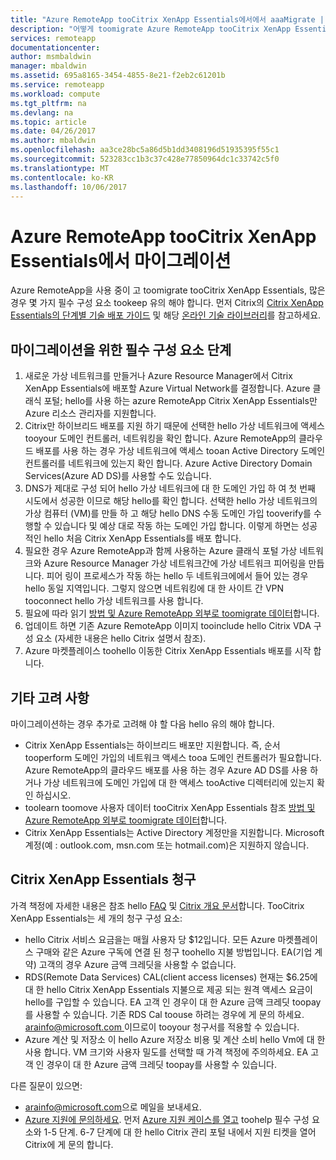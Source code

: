 ```yaml
---
title: "Azure RemoteApp tooCitrix XenApp Essentials에서에서 aaaMigrate | Microsoft Docs"
description: "어떻게 toomigrate Azure RemoteApp tooCitrix XenApp Essentials에서"
services: remoteapp
documentationcenter: 
author: msmbaldwin
manager: mbaldwin
ms.assetid: 695a8165-3454-4855-8e21-f2eb2c61201b
ms.service: remoteapp
ms.workload: compute
ms.tgt_pltfrm: na
ms.devlang: na
ms.topic: article
ms.date: 04/26/2017
ms.author: mbaldwin
ms.openlocfilehash: aa3ce28bc5a86d5b1dd3408196d51935395f55c1
ms.sourcegitcommit: 523283cc1b3c37c428e77850964dc1c33742c5f0
ms.translationtype: MT
ms.contentlocale: ko-KR
ms.lasthandoff: 10/06/2017
---
```

# <a name="migrate-from-azure-remoteapp-toocitrix-xenapp-essentials"></a>Azure RemoteApp tooCitrix XenApp Essentials에서 마이그레이션

Azure RemoteApp을 사용 중이 고 toomigrate tooCitrix XenApp Essentials, 많은 경우 몇 가지 필수 구성 요소 tookeep 유의 해야 합니다. 먼저 Citrix의 [Citrix XenApp Essentials의 단계별 기술 배포 가이드](https://docs.citrix.com/content/dam/docs/en-us/citrix-cloud/downloads/xenapp-essentials-deployment-guide.pdf) 및 해당 [ 온라인 기술 라이브러리](http://docs.citrix.com/en-us/citrix-cloud/xenapp-and-xendesktop-service/xenapp-essentials.html)를 참고하세요. 

## <a name="prerequisite-steps-for-migration"></a>마이그레이션을 위한 필수 구성 요소 단계

1. 새로운 가상 네트워크를 만들거나 Azure Resource Manager에서 Citrix XenApp Essentials에 배포할 Azure Virtual Network를 결정합니다. Azure 클래식 포털; hello를 사용 하는 azure RemoteApp Citrix XenApp Essentials만 Azure 리소스 관리자를 지원합니다.  
2. Citrix만 하이브리드 배포를 지원 하기 때문에 선택한 hello 가상 네트워크에 액세스 tooyour 도메인 컨트롤러, 네트워킹을 확인 합니다. Azure RemoteApp의 클라우드 배포를 사용 하는 경우 가상 네트워크에 액세스 tooan Active Directory 도메인 컨트롤러를 네트워크에 있는지 확인 합니다. Azure Active Directory Domain Services(Azure AD DS)를 사용할 수도 있습니다. 
3. DNS가 제대로 구성 되어 hello 가상 네트워크에 대 한 도메인 가입 하 여 첫 번째 시도에서 성공한 이므로 해당 hello를 확인 합니다. 선택한 hello 가상 네트워크의 가상 컴퓨터 (VM)를 만들 하 고 해당 hello DNS 수동 도메인 가입 tooverify를 수행할 수 있습니다 및 예상 대로 작동 하는 도메인 가입 합니다. 이렇게 하면는 성공적인 hello 처음 Citrix XenApp Essentials를 배포 합니다. 
4. 필요한 경우 Azure RemoteApp과 함께 사용하는 Azure 클래식 포털 가상 네트워크와 Azure Resource Manager 가상 네트워크간에 가상 네트워크 피어링을 만듭니다. 피어 링이 프로세스가 작동 하는 hello 두 네트워크에에서 들어 있는 경우 hello 동일 지역입니다. 그렇지 않으면 네트워킹에 대 한 사이트 간 VPN tooconnect hello 가상 네트워크를 사용 합니다. 
5. 필요에 따라 읽기 [방법 및 Azure RemoteApp 외부로 toomigrate 데이터](remoteapp-migrate.md)합니다. 
6. 업데이트 하면 기존 Azure RemoteApp 이미지 tooinclude hello Citrix VDA 구성 요소 (자세한 내용은 hello Citrix 설명서 참조). 
7. Azure 마켓플레이스 toohello 이동한 Citrix XenApp Essentials 배포를 시작 합니다.

## <a name="other-considerations"></a>기타 고려 사항

마이그레이션하는 경우 추가로 고려해 야 할 다음 hello 유의 해야 합니다.
- Citrix XenApp Essentials는 하이브리드 배포만 지원합니다. 즉, 순서 tooperform 도메인 가입의 네트워크 액세스 tooa 도메인 컨트롤러가 필요합니다. Azure RemoteApp의 클라우드 배포를 사용 하는 경우 Azure AD DS를 사용 하거나 가상 네트워크에 도메인 가입에 대 한 액세스 tooActive 디렉터리에 있는지 확인 하십시오. 
- toolearn toomove 사용자 데이터 tooCitrix XenApp Essentials 참조 [방법 및 Azure RemoteApp 외부로 toomigrate 데이터](remoteapp-migrate.md)합니다. 
- Citrix XenApp Essentials는 Active Directory 계정만을 지원합니다. Microsoft 계정(예 : outlook.com, msn.com 또는 hotmail.com)은 지원하지 않습니다. 

## <a name="citrix-xenapp-essentials-billing"></a>Citrix XenApp Essentials 청구

가격 책정에 자세한 내용은 참조 hello [FAQ](https://www.citrix.com/global-partners/microsoft/resources/xenapp-essentials-faq.html#tab-30699) 및 [Citrix 개요 문서](https://www.citrix.com/global-partners/microsoft/remote-app.html)합니다. TooCitrix XenApp Essentials는 세 개의 청구 구성 요소:

- hello Citrix 서비스 요금을는 매월 사용자 당 $12입니다. 모든 Azure 마켓플레이스 구매와 같은 Azure 구독에 연결 된 청구 toohello 지불 방법입니다. EA(기업 계약) 고객의 경우 Azure 금액 크레딧을 사용할 수 없습니다. 
- RDS(Remote Data Services) CAL(client access licenses) 현재는 $6.25에 대 한 hello Citrix XenApp Essentials 지불으로 제공 되는 원격 액세스 요금이 hello를 구입할 수 있습니다. EA 고객 인 경우이 대 한 Azure 금액 크레딧 toopay를 사용할 수 있습니다. 기존 RDS Cal toouse 하려는 경우에 게 문의 하세요. [ arainfo@microsoft.com ](mailto:arainfo@microsoft.com)이므로이 tooyour 청구서를 적용할 수 있습니다. 
- Azure 계산 및 저장소 이 hello Azure 저장소 비용 및 계산 소비 hello Vm에 대 한 사용 합니다. VM 크기와 사용자 밀도를 선택할 때 가격 책정에 주의하세요. EA 고객 인 경우이 대 한 Azure 금액 크레딧 toopay를 사용할 수 있습니다.

다른 질문이 있으면:
- [arainfo@microsoft.com](mailto:arainfo@microsoft.com)으로 메일을 보내세요.
- [Azure 지원에 문의하세요](https://portal.azure.com/?#blade/Microsoft_Azure_Support/HelpAndSupportBlade). 먼저 [Azure 지원 케이스를 열고](https://portal.azure.com/?#blade/Microsoft_Azure_Support/HelpAndSupportBlade) toohelp 필수 구성 요소와 1-5 단계. 6-7 단계에 대 한 hello Citrix 관리 포털 내에서 지원 티켓을 열어 Citrix에 게 문의 합니다. 

